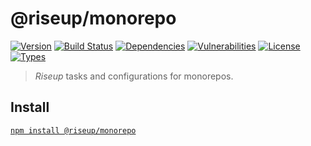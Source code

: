# @riseup/monorepo

[![Version](https://img.shields.io/npm/v/@riseup/monorepo.svg)](https://www.npmjs.com/package/@riseup/monorepo) [![Build Status](https://img.shields.io/travis/rafamel/riseup/master.svg)](https://travis-ci.org/rafamel/riseup) [![Dependencies](https://img.shields.io/david/rafamel/riseup.svg?path=packages%2Fmonorepo)](https://david-dm.org/rafamel/riseup?path=packages%2Fmonorepo) [![Vulnerabilities](https://img.shields.io/snyk/vulnerabilities/npm/@riseup/monorepo.svg)](https://snyk.io/test/npm/@riseup/monorepo) [![License](https://img.shields.io/github/license/rafamel/riseup.svg)](https://github.com/rafamel/riseup/blob/master/LICENSE) [![Types](https://img.shields.io/npm/types/@riseup/monorepo.svg)](https://www.npmjs.com/package/@riseup/monorepo)

> _Riseup_ tasks and configurations for monorepos.

## Install

[`npm install @riseup/monorepo`](https://www.npmjs.com/package/@riseup/monorepo)
